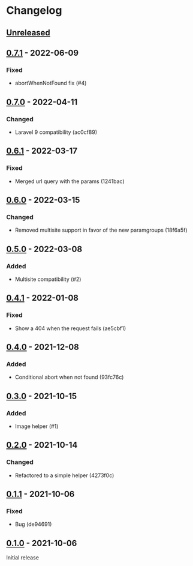 # Changelog

## [Unreleased](https://github.com/org/repo/compare/0.7.1...master)

## [0.7.1](https://github.com/org/repo/compare/0.7.0...0.7.1) - 2022-06-09

### Fixed

- abortWhenNotFound fix (#4)

## [0.7.0](https://github.com/org/repo/compare/0.6.1...0.7.0) - 2022-04-11

### Changed

- Laravel 9 compatibility (ac0cf89)

## [0.6.1](https://github.com/org/repo/compare/0.6.0...0.6.1) - 2022-03-17

### Fixed

- Merged url query with the params (1241bac)

## [0.6.0](https://github.com/org/repo/compare/0.5.0...0.6.0) - 2022-03-15

### Changed

- Removed multisite support in favor of the new paramgroups (18f6a5f)

## [0.5.0](https://github.com/org/repo/compare/0.4.1...0.5.0) - 2022-03-08

### Added

- Multisite compatibility (#2)

## [0.4.1](https://github.com/org/repo/compare/0.4.0...0.4.1) - 2022-01-08

### Fixed

- Show a 404 when the request fails (ae5cbf1)

## [0.4.0](https://github.com/org/repo/compare/0.3.0...0.4.0) - 2021-12-08

### Added

- Conditional abort when not found (93fc76c)

## [0.3.0](https://github.com/org/repo/compare/0.2.0...0.3.0) - 2021-10-15

### Added

- Image helper (#1)

## [0.2.0](https://github.com/org/repo/compare/0.1.1...0.2.0) - 2021-10-14

### Changed

- Refactored to a simple helper (4273f0c)

## [0.1.1](https://github.com/org/repo/compare/0.1.0...0.1.1) - 2021-10-06

### Fixed

- Bug (de94691)

## [0.1.0](https://github.com/org/repo/compare/7295744f87b1f48773d4d4250e4eae41c8ab1d03...0.1.0) - 2021-10-06

Initial release
